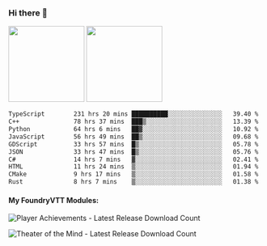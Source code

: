 ### Hi there 👋

<img height="150em" src="https://github-readme-stats.vercel.app/api?username=EddieDover&count_private=true&include_all_commits=true&show_icons=true&theme=dracula&hide_border=false&rank_icon=percentile"/>
<img height="150em" src="https://github-readme-stats.vercel.app/api/top-langs/?username=EddieDover&theme=dracula&hide_border=false&&layout=compact&langs_count=20" />

<!--START_SECTION:waka-->

```txt
TypeScript        231 hrs 20 mins ██████████░░░░░░░░░░░░░░░   39.40 %
C++               78 hrs 37 mins  ███▒░░░░░░░░░░░░░░░░░░░░░   13.39 %
Python            64 hrs 6 mins   ██▓░░░░░░░░░░░░░░░░░░░░░░   10.92 %
JavaScript        56 hrs 49 mins  ██▒░░░░░░░░░░░░░░░░░░░░░░   09.68 %
GDScript          33 hrs 57 mins  █▒░░░░░░░░░░░░░░░░░░░░░░░   05.78 %
JSON              33 hrs 47 mins  █▒░░░░░░░░░░░░░░░░░░░░░░░   05.76 %
C#                14 hrs 7 mins   ▓░░░░░░░░░░░░░░░░░░░░░░░░   02.41 %
HTML              11 hrs 24 mins  ▒░░░░░░░░░░░░░░░░░░░░░░░░   01.94 %
CMake             9 hrs 17 mins   ▒░░░░░░░░░░░░░░░░░░░░░░░░   01.58 %
Rust              8 hrs 7 mins    ▒░░░░░░░░░░░░░░░░░░░░░░░░   01.38 %
```

<!--END_SECTION:waka-->

#### My FoundryVTT Modules:

  ![Player Achievements - Latest Release Download Count](https://img.shields.io/badge/dynamic/json?label=Player%20Achievements%20-%20Downloads@latest&query=assets%5B1%5D.download_count&url=https%3A%2F%2Fapi.github.com%2Frepos%2FEddieDover%2Ffvtt-player-achievements%2Freleases%2Flatest)

  ![Theater of the Mind - Latest Release Download Count](https://img.shields.io/badge/dynamic/json?label=Theater%20Of%20The%20Mind%20-%20Downloads@latest&query=assets%5B1%5D.download_count&url=https%3A%2F%2Fapi.github.com%2Frepos%2FEddieDover%2Ftheater-of-the-mind%2Freleases%2Flatest)

<a rel="me" href="https://techhub.social/@EddieDover"></a>
